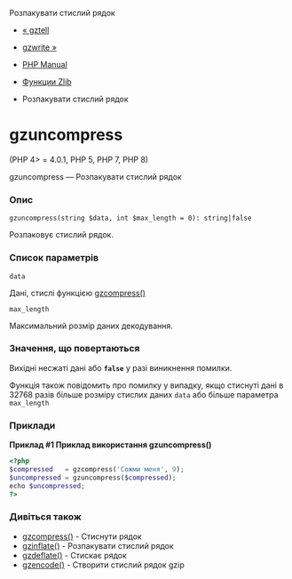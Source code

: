 Розпакувати стислий рядок

-   [« gztell](function.gztell.html)
    
-   [gzwrite »](function.gzwrite.html)
    
-   [PHP Manual](index.html)
    
-   [Функции Zlib](ref.zlib.html)
    
-   Розпакувати стислий рядок
    

# gzuncompress

(PHP 4> = 4.0.1, PHP 5, PHP 7, PHP 8)

gzuncompress — Розпакувати стислий рядок

### Опис

```methodsynopsis
gzuncompress(string $data, int $max_length = 0): string|false
```

Розпаковує стислий рядок.

### Список параметрів

`data`

Дані, стислі функцією [gzcompress()](function.gzcompress.html)

`max_length`

Максимальний розмір даних декодування.

### Значення, що повертаються

Вихідні несжаті дані або **`false`** у разі виникнення помилки.

Функція також повідомить про помилку у випадку, якщо стиснуті дані в 32768 разів більше розміру стислих даних `data` або більше параметра `max_length`

### Приклади

**Приклад #1 Приклад використання **gzuncompress()****

```php
<?php
$compressed   = gzcompress('Сожми меня', 9);
$uncompressed = gzuncompress($compressed);
echo $uncompressed;
?>
```

### Дивіться також

-   [gzcompress()](function.gzcompress.html) - Стиснути рядок
-   [gzinflate()](function.gzinflate.html) - Розпакувати стислий рядок
-   [gzdeflate()](function.gzdeflate.html) - Стискає рядок
-   [gzencode()](function.gzencode.html) - Створити стислий рядок gzip